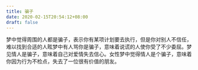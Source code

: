```yaml
---
title: 骗子
date: 2020-02-15T20:54:12+08:00
draft: false
---
```


梦中觉得周围的人都是骗子，表示你有某项计划要去执行，但是你对别人不信任，难以找到合适的人眩梦中有人骂你是骗子，意味着说谎的人使你受了不少委屈。梦见情人是骗子，意味着自己对爱情失去信心。女性梦中觉得情人是个骗子，意味着你因为行为不检点，失去了一位很有价值的朋友。